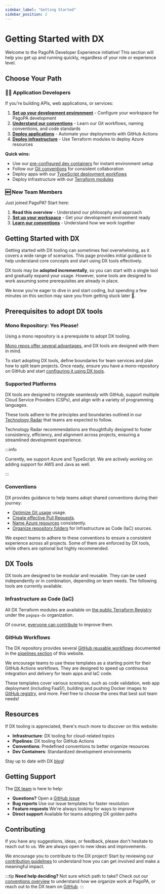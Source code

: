 ```yaml
---
sidebar_label: "Getting Started"
sidebar_position: 2
---
```


# Getting Started with DX

Welcome to the PagoPA Developer Experience initiative! This section will help
you get up and running quickly, regardless of your role or experience level.

## Choose Your Path

### 👩‍💻 Application Developers

If you're building APIs, web applications, or services:

1. **[Set up your development environment](./monorepository-setup.md)** -
   Configure your workspace for PagoPA development
2. **[Understand our conventions](../conventions/index.md)** - Learn our Git
   workflows, naming conventions, and code standards
3. **[Deploy applications](../pipelines/index.md)** - Automate your
   deployments with GitHub Actions
4. **[Deploy infrastructure](../infrastructure/index.md)** - Use Terraform modules to deploy Azure resources

**Quick wins:**

- Use our [pre-configured dev containers](../dev-containers/index.md) for
  instant environment setup
- Follow our [Git conventions](../conventions/git/index.md) for consistent
  collaboration
- Deploy apps with our
  [TypeScript deployment workflows](../pipelines/release-azure-appsvc.md)
- Deploy infrastructure with our [Terraform modules](../infrastructure/using-terraform-registry-modules.md)

### 🆕 New Team Members

Just joined PagoPA? Start here:

1. **Read this overview** - Understand our philosophy and approach
2. **[Set up your workspace](./monorepository-setup.md)** - Get your development
   environment ready
3. **[Learn our conventions](../conventions/index.md)** - Understand how we work
   together

## Getting Started with DX

Getting started with DX tooling can sometimes feel overwhelming, as it covers a
wide range of scenarios. This page provides initial guidance to help understand
core concepts and start using DX tools effectively.

DX tools may be **adopted incrementally**, so you can start with a single tool
and gradually expand your usage. However, some tools are designed to work
assuming some prerequisites are already in place.

We know you're eager to dive in and start coding, but spending a few minutes on
this section may save you from getting stuck later 🫷.

## Prerequisites to adopt DX tools

### Mono Repository: Yes Please!

Using a mono repository is a prerequisite to adopt DX tooling.

[Mono repos offer several advantages](https://pagopa.github.io/technology-radar/methods-and-patterns/monorepo.html),
and DX tools are designed with them in mind.

To start adopting DX tools, define boundaries for team services and plan how to
split team projects. Once ready, ensure you have a mono-repository on GitHub and
start [configuring it using DX tools](./monorepository-setup.md).

### Supported Platforms

DX tools are designed to integrate seamlessly with GitHub, support multiple
Cloud Service Providers (CSPs), and align with a variety of programming
languages.

These tools adhere to the principles and boundaries outlined in our
[Technology Radar](https://pagopa.github.io/technology-radar/index.html) that
teams are expected to follow.

Technology Radar recommendations are thoughtfully designed to foster
consistency, efficiency, and alignment across projects, ensuring a streamlined
development experience.

:::info

Currently, we support Azure and TypeScript. We are actively working on adding
support for AWS and Java as well.

:::

### Conventions

DX provides guidance to help teams adopt shared conventions during their
journey:

- [Optimize Git usage](../conventions/git/index.md) usage.
- [Create effective Pull Requests](../conventions/pull-requests/index.md).
- [Name Azure resources](../conventions/azure-naming-convention.md)
  consistently.
- [Organize repository folders](../conventions/infra-folder-structure.md) for
  Infrastructure as Code (IaC) sources.

We expect teams to adhere to these conventions to ensure a consistent experience
across all projects. Some of them are enforced by DX tools, while others are
optional but highly recommended.

## DX Tools

DX tools are designed to be modular and reusable. They can be used independently
or in combination, depending on team needs. The following tools are currently
available.

### Infrastructure as Code (IaC)

All DX Terraform modules are available on
[the public Terraform Registry](https://registry.terraform.io/namespaces/pagopa-dx)
under the `pagopa-dx` organization.

Of course,
[everyone can contribute](https://pagopa.github.io/dx/docs/infrastructure/contributing-to-dx-terraform-modules/)
to improve them.

### GitHub Workflows

The DX repository provides several
[GitHub reusable workflows](https://github.com/pagopa/dx/tree/main/.github)
documented in the [pipelines section](../pipelines/index.md) of this website.

We encourage teams to use these templates as a starting point for their GitHub
Actions workflows. They are designed to speed up continuous integration and
delivery for team apps and IaC code.

These templates cover various scenarios, such as code validation, web app
deployment (including FaaS!), building and pushing Docker images to
[GitHub registry](https://github.com/orgs/pagopa/packages?repo_name=dx), and
more. Feel free to choose the ones that best suit team needs!

## Resources

If DX tooling is appreciated, there's much more to discover on this website:

- **Infrastructure**: DX tooling for cloud-related topics
- **Pipelines**: DX tooling for GitHub Actions
- **Conventions**: Predefined conventions to better organize resources
- **Dev Containers**: Standardized development environments

Stay up to date with DX [blog](https://pagopa.github.io/dx/blog/)!

## Getting Support

The [DX team](https://github.com/orgs/pagopa/teams/engineering-team-devex) is
here to help:

- **Questions?** Open a [GitHub issue](https://github.com/pagopa/dx/issues)
- **Bug reports** Use our issue templates for faster resolution
- **Feature requests** We're always looking for ways to improve
- **Direct support** Available for teams adopting DX golden paths

## Contributing

If you have any suggestions, ideas, or feedback, please don't hesitate to reach
out to us. We are always open to new ideas and improvements.

We encourage you to contribute to the DX project! Start by reviewing our
[contribution guidelines](https://github.com/pagopa/dx/blob/main/CONTRIBUTING.md)
to understand how you can get involved and make a meaningful impact.

:::tip **Need help deciding?** Not sure which path to take? Check out our
[conventions overview](../conventions/index.md) to understand how we organize
work at PagoPA, or reach out to the DX team on
[GitHub](https://github.com/pagopa/dx/issues). :::
